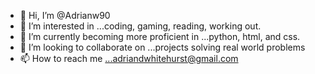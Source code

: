 - 👋 Hi, I’m @Adrianw90
- 👀 I’m interested in ...coding, gaming, reading, working out.
- 🌱 I’m currently becoming more proficient in ...python, html, and css.
- 💞️ I’m looking to collaborate on ...projects solving real world problems
- 📫 How to reach me ...adriandwhitehurst@gmail.com

<!---
Adrianw90/Adrianw90 is a ✨ special ✨ repository because its `README.md` (this file) appears on your GitHub profile.
You can click the Preview link to take a look at your changes.
--->
